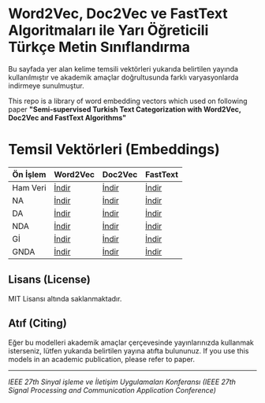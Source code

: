 # Word2Vec, Doc2Vec ve FastText Algoritmaları ile Yarı Öğreticili Türkçe Metin Sınıflandırma
Bu sayfada yer alan kelime temsili vektörleri yukarıda belirtilen yayında kullanılmıştır ve akademik amaçlar doğrultusunda farklı varyasyonlarda indirmeye sunulmuştur.

This repo is a library of word embedding vectors which used on following paper
**"Semi-supervised Turkish Text Categorization with Word2Vec, Doc2Vec and FastText Algorithms"**


# Temsil Vektörleri (Embeddings)
| Ön İşlem | Word2Vec | Doc2Vec | FastText | 
|--|--|--|--|
| Ham Veri | [İndir](https://bit.ly/45XcAWD) | [İndir](https://bit.ly/3PLHfQR) | [İndir](http://bit.ly/2Jg7w7C) |
| NA | [İndir](http://bit.ly/32bz1qv) | [İndir](http://bit.ly/2NEak2I) | [İndir](http://bit.ly/2S0D04t) |
| DA | [İndir](http://bit.ly/30eD7fF) | [İndir](http://bit.ly/2JpVhEH) | [İndir](http://bit.ly/2L2J383) |
| NDA | [İndir](http://bit.ly/2NDw4fc) | [İndir](http://bit.ly/326LR9D) | [İndir](http://bit.ly/2L3cSp7) |
| Gİ | [İndir](http://bit.ly/2YBOduW) | [İndir](http://bit.ly/2RVNeTI) | [İndir](http://bit.ly/2FVZbUN) |
| GNDA | [İndir](http://bit.ly/2NKLOgG) | [İndir](http://bit.ly/2RXOrde) | [İndir](http://bit.ly/30ielvf) |

## Lisans (License)
MIT Lisansı altında saklanmaktadır.

## Atıf (Citing)
Eğer bu modelleri akademik amaçlar çerçevesinde yayınlarınızda kullanmak isterseniz, lütfen yukarıda belirtilen yayına atıfta bulununuz.
If you use this models in an academic publication, please refer to paper.

------------

*IEEE 27th Sinyal işleme ve İletişim Uygulamaları Konferansı (IEEE 27th Signal Processing and Communication Application Conference)*
